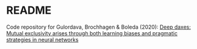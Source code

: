 # README
Code repository for Gulordava, Brochhagen &amp; Boleda (2020): [Deep daxes: Mutual exclusivity arises through both learning biases and pragmatic strategies in neural networks](https://cognitivesciencesociety.org/cogsci20/papers/0479/0479.pdf)
